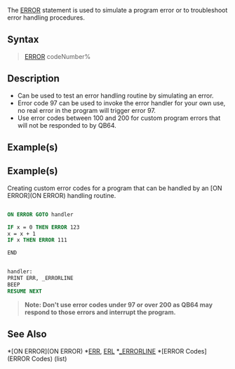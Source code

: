 The [ERROR](ERROR) statement is used to simulate a program error or to troubleshoot error handling procedures.


## Syntax

>  [ERROR](ERROR) codeNumber%


## Description

* Can be used to test an error handling routine by simulating an error. 
* Error code 97 can be used to invoke the error handler for your own use, no real error in the program will trigger error 97.
* Use error codes between 100 and 200 for custom program errors that will not be responded to by QB64. 


## Example(s)

## Example(s)
 Creating custom error codes for a program that can be handled by an [ON ERROR](ON ERROR) handling routine.

```vb

ON ERROR GOTO handler

IF x = 0 THEN ERROR 123
x = x + 1
IF x THEN ERROR 111

END


handler:
PRINT ERR, _ERRORLINE
BEEP
RESUME NEXT 

```
>  **Note: Don't use error codes under 97 or over 200 as QB64 may respond to those errors and interrupt the program.**


## See Also

*[ON ERROR](ON ERROR) 
*[ERR](ERR), [ERL](ERL)
*[_ERRORLINE](_ERRORLINE) 
*[ERROR Codes](ERROR Codes) (list)




